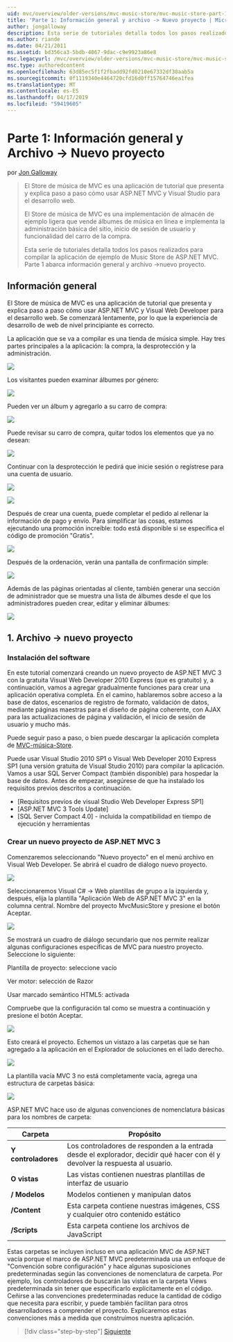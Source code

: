 ```yaml
---
uid: mvc/overview/older-versions/mvc-music-store/mvc-music-store-part-1
title: 'Parte 1: Información general y archivo -> Nuevo proyecto | Microsoft Docs'
author: jongalloway
description: Esta serie de tutoriales detalla todos los pasos realizados para compilar la aplicación de ejemplo de Music Store de ASP.NET MVC. Parte 1 abarca información general y archivo -> Nuevo proyecto.
ms.author: riande
ms.date: 04/21/2011
ms.assetid: bd356ca3-5bdb-4067-9dac-c9e9923a86e8
msc.legacyurl: /mvc/overview/older-versions/mvc-music-store/mvc-music-store-part-1
msc.type: authoredcontent
ms.openlocfilehash: 63d85ec5f1f2fbadd92fd0210e67332df30aab5a
ms.sourcegitcommit: 0f1119340e4464720cfd16d0ff15764746ea1fea
ms.translationtype: MT
ms.contentlocale: es-ES
ms.lasthandoff: 04/17/2019
ms.locfileid: "59419605"
---
```

# <a name="part-1-overview-and-file-new-project"></a>Parte 1: Información general y Archivo -> Nuevo proyecto

por [Jon Galloway](https://github.com/jongalloway)

> El Store de música de MVC es una aplicación de tutorial que presenta y explica paso a paso cómo usar ASP.NET MVC y Visual Studio para el desarrollo web.  
>   
> El Store de música de MVC es una implementación de almacén de ejemplo ligera que vende álbumes de música en línea e implementa la administración básica del sitio, inicio de sesión de usuario y funcionalidad del carro de la compra.  
>   
> Esta serie de tutoriales detalla todos los pasos realizados para compilar la aplicación de ejemplo de Music Store de ASP.NET MVC. Parte 1 abarca información general y archivo -&gt;nuevo proyecto.


## <a name="overview"></a>Información general

El Store de música de MVC es una aplicación de tutorial que presenta y explica paso a paso cómo usar ASP.NET MVC y Visual Web Developer para el desarrollo web. Se comenzará lentamente, por lo que la experiencia de desarrollo de web de nivel principiante es correcto.

La aplicación que se va a compilar es una tienda de música simple. Hay tres partes principales a la aplicación: la compra, la desprotección y la administración.

![](mvc-music-store-part-1/_static/image1.jpg)

Los visitantes pueden examinar álbumes por género:

![](mvc-music-store-part-1/_static/image2.jpg)

Pueden ver un álbum y agregarlo a su carro de compra:

![](mvc-music-store-part-1/_static/image3.jpg)

Puede revisar su carro de compra, quitar todos los elementos que ya no desean:

![](mvc-music-store-part-1/_static/image4.jpg)

Continuar con la desprotección le pedirá que inicie sesión o regístrese para una cuenta de usuario.

![](mvc-music-store-part-1/_static/image1.png)

![](mvc-music-store-part-1/_static/image2.png)

Después de crear una cuenta, puede completar el pedido al rellenar la información de pago y envío. Para simplificar las cosas, estamos ejecutando una promoción increíble: todo está disponible si se especifica el código de promoción "Gratis".

![](mvc-music-store-part-1/_static/image5.jpg)

Después de la ordenación, verán una pantalla de confirmación simple:

![](mvc-music-store-part-1/_static/image6.jpg)

Además de las páginas orientadas al cliente, también generar una sección de administrador que se muestra una lista de álbumes desde el que los administradores pueden crear, editar y eliminar álbumes:

![](mvc-music-store-part-1/_static/image7.jpg)

## <a name="1-file--gt-new-project"></a>1. Archivo -&gt; nuevo proyecto

### <a name="installing-the-software"></a>Instalación del software

En este tutorial comenzará creando un nuevo proyecto de ASP.NET MVC 3 con la gratuita Visual Web Developer 2010 Express (que es gratuito) y, a continuación, vamos a agregar gradualmente funciones para crear una aplicación operativa completa. En el camino, hablaremos sobre acceso a la base de datos, escenarios de registro de formato, validación de datos, mediante páginas maestras para el diseño de página coherente, con AJAX para las actualizaciones de página y validación, el inicio de sesión de usuario y mucho más.

Puede seguir paso a paso, o bien puede descargar la aplicación completa de [MVC-música-Store](https://github.com/evilDave/MVC-Music-Store).

Puede usar Visual Studio 2010 SP1 o Visual Web Developer 2010 Express SP1 (una versión gratuita de Visual Studio 2010) para compilar la aplicación. Vamos a usar SQL Server Compact (también disponible) para hospedar la base de datos. Antes de empezar, asegúrese de que ha instalado los requisitos previos descritos a continuación.


- [Requisitos previos de visual Studio Web Developer Express SP1]
- [ASP.NET MVC 3 Tools Update]
- [SQL Server Compact 4.0] - incluida la compatibilidad en tiempo de ejecución y herramientas


### <a name="creating-a-new-aspnet-mvc-3-project"></a>Crear un nuevo proyecto de ASP.NET MVC 3

Comenzaremos seleccionando "Nuevo proyecto" en el menú archivo en Visual Web Developer. Se abrirá el cuadro de diálogo nuevo proyecto.

![](mvc-music-store-part-1/_static/image5.png)

Seleccionaremos Visual C# -&gt; Web plantillas de grupo a la izquierda y, después, elija la plantilla "Aplicación Web de ASP.NET MVC 3" en la columna central. Nombre del proyecto MvcMusicStore y presione el botón Aceptar.

![](mvc-music-store-part-1/_static/image8.jpg)

Se mostrará un cuadro de diálogo secundario que nos permite realizar algunas configuraciones específicas de MVC para nuestro proyecto. Seleccione lo siguiente:

Plantilla de proyecto: seleccione vacío

Ver motor: selección de Razor

Usar marcado semántico HTML5: activada

Compruebe que la configuración tal como se muestra a continuación y presione el botón Aceptar.

![](mvc-music-store-part-1/_static/image9.jpg)

Esto creará el proyecto. Echemos un vistazo a las carpetas que se han agregado a la aplicación en el Explorador de soluciones en el lado derecho.

![](mvc-music-store-part-1/_static/image10.jpg)

La plantilla vacía MVC 3 no está completamente vacía, agrega una estructura de carpetas básica:

![](mvc-music-store-part-1/_static/image6.png)

ASP.NET MVC hace uso de algunas convenciones de nomenclatura básicas para los nombres de carpeta:

| **Carpeta** | **Propósito** |
| --- | --- |
| **Y controladores** | Los controladores de responden a la entrada desde el explorador, decidir qué hacer con él y devolver la respuesta al usuario. |
| **O vistas** | Las vistas contienen nuestras plantillas de interfaz de usuario |
| **/ Modelos** | Modelos contienen y manipulan datos |
| **/Content** | Esta carpeta contiene nuestras imágenes, CSS y cualquier otro contenido estático |
| **/Scripts** | Esta carpeta contiene los archivos de JavaScript |

Estas carpetas se incluyen incluso en una aplicación MVC de ASP.NET vacía porque el marco de ASP.NET MVC predeterminada usa un enfoque de "Convención sobre configuración" y hace algunas suposiciones predeterminadas según las convenciones de nomenclatura de carpeta. Por ejemplo, los controladores de buscarán las vistas en la carpeta Views predeterminada sin tener que especificarlo explícitamente en el código. Ceñirse a las convenciones predeterminadas reduce la cantidad de código que necesita para escribir, y puede también facilitan para otros desarrolladores a comprender el proyecto. Explicaremos estas convenciones más a medida que construimos nuestra aplicación.

> [!div class="step-by-step"]
> [Siguiente](mvc-music-store-part-2.md)

